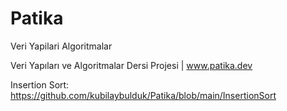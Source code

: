 # Patika

Veri Yapilari Algoritmalar

Veri Yapıları ve Algoritmalar Dersi Projesi | www.patika.dev

Insertion Sort: https://github.com/kubilaybulduk/Patika/blob/main/InsertionSort

